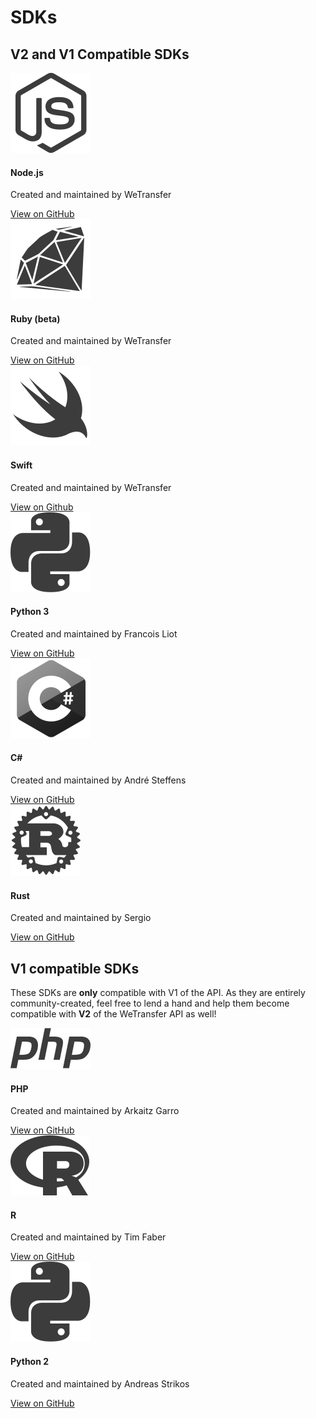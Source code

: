 
# SDKs

## V2 and V1 Compatible SDKs

<section class="sdks">
  <article class="sdk sdk-node">
    <img src="images/sdks/node-js.svg" class="sdk__logo">
    <div class="info">
      <h4 class="sdk__title">Node.js</h4>
      <p>Created and maintained by WeTransfer</p>
    </div>
    <a href="https://github.com/WeTransfer/wt-js-sdk" class="button" target="_blank">View on GitHub</a>
  </article>
  <article class="sdk sdk-ruby">
    <img src="images/sdks/ruby.svg" class="sdk__logo">
    <div class="info">
      <h4 class="sdk__title">Ruby (beta)</h4>
      <p>Created and maintained by WeTransfer</p>
    </div>
    <a href="https://github.com/WeTransfer/wetransfer_ruby_sdk" class="button" target="_blank">View on GitHub</a>
  </article>
  <article class="sdk sdk-swift">
    <img src="images/sdks/swift.svg" class="sdk__logo">
    <div class="info">
      <h4 class="sdk__title">Swift</h4>
      <p>Created and maintained by WeTransfer</p>
    </div>
    <a href="https://github.com/WeTransfer/WeTransfer-Swift-SDK" class="button" target="_blank">View on Github</a>
  </article>
  <article class="sdk sdk-python">
    <img src="images/sdks/python.svg" class="sdk__logo">
    <div class="info">
      <h4 class="sdk__title">Python 3</h4>
      <p>Created and maintained by Francois Liot</p>
    </div>
    <a href="https://github.com/fliot/py3wetransfer" class="button" target="_blank">View on GitHub</a>
  </article>
  <article class="sdk sdk-c-sharp">
    <img src="images/sdks/c-sharp.svg" class="sdk__logo">
    <div class="info">
      <h4 class="sdk__title">C#</h4>
      <p>Created and maintained by André Steffens</p>
    </div>
    <a href="https://github.com/Steffens-Bridgemate/WeTransfer-C-wrapper/" class="button" target="_blank">View on GitHub</a>
  </article>
  <article class="sdk sdk-rust">
    <img src="images/sdks/rust.svg" class="sdk__logo">
    <div class="info">
      <h4 class="sdk__title">Rust</h4>
      <p>Created and maintained by Sergio</p>
    </div>
    <a href="https://github.com/tehAnswer/wetransfer" class="button" target="_blank">View on GitHub</a>
  </article>
</section>

## V1 compatible SDKs

These SDKs are **only** compatible with V1 of the API. As they are entirely community-created, feel free to lend a hand and help them become compatible with **V2** of the WeTransfer API as well!

<section class="sdks">
  <article class="sdk sdk-php">
    <img src="images/sdks/php.svg" class="sdk__logo">
    <div class="info">
      <h4 class="sdk__title">PHP</h4>
      <p>Created and maintained by Arkaitz Garro</p>
    </div>
    <a href="https://github.com/arkaitzgarro/wetransfer-php-sdk" class="button" target="_blank">View on GitHub</a>
  </article>
  <article class="sdk sdk-r">
    <img src="images/sdks/r.svg" class="sdk__logo">
    <div class="info">
      <h4 class="sdk__title">R</h4>
      <p>Created and maintained by Tim Faber</p>
    </div>
    <a href="https://github.com/tfaber/wetransfeR" class="button" target="_blank">View on GitHub</a>
  </article>
  <article class="sdk sdk-python">
    <img src="images/sdks/python.svg" class="sdk__logo">
    <div class="info">
      <h4 class="sdk__title">Python 2</h4>
      <p>Created and maintained by Andreas Strikos</p>
    </div>
    <a href="https://github.com/astrikos/wetransfer-python-sdk" class="button" target="_blank">View on GitHub</a>
  </article>
</section>
